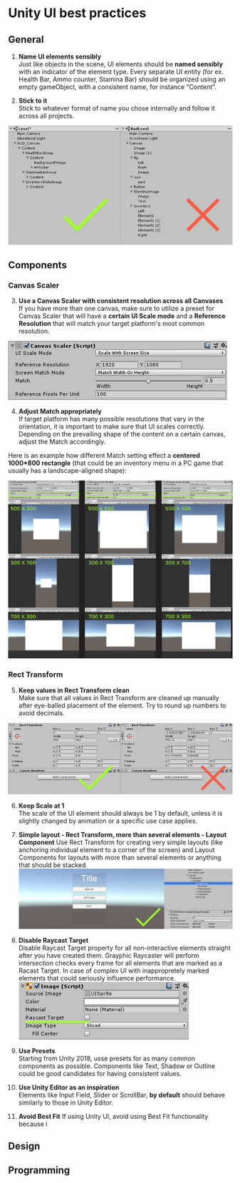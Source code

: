 
# Unity UI best practices
## General
1. __Name UI elements sensibly__ </br>
Just like objects in the scene, UI elements should be **named sensibly** with an indicator of the element type.
Every separate UI entity (for ex. Health Bar, Ammo counter, Stamina Bar) should be organized using an empty gameObject, with a consistent name, for instance “Content”.

2. __Stick to it__</br>
Stick to whatever format of name you chose internally and follow it across all projects.

![Alt](element_naming.png)
## Components
### Canvas Scaler
3. **Use a Canvas Scaler with consistent resolution across all Canvases** </br>
If you have more than one canvas, make sure to utilize a preset for Canvas Scaler that will have a **certain UI Scale mode** and a **Reference Resolution** that will match your target platform's most common resolution.  

![Alt](canvas_scaler.png)


4. **Adjust Match appropriately**</br>
If target platform has many possible resolutions that vary in the orientation, it is important to make sure that UI scales correctly. Depending on the prevailing shape of the content on a certain canvas, adjust the Match accordingly. 

Here is an example how different Match setting effect a **centered 1000*800 rectangle** (that could be an inventory menu in a PC game that usually has a landscape-aligned shape):

![Alt](match_example.png)

### Rect Transform
5. **Keep values in Rect Transform clean**</br>
Make sure that all values in Rect Transform are cleaned up manually after eye-balled placement of the element. Try to round up numbers to avoid decimals.

![Alt](rect_transform.png)

6. **Keep Scale at 1** </br>
The scale of the UI element should always be 1 by default, unless it is slightly changed by animation or a specific use case applies.

7. **Simple layout - Rect Transform, more than several elements - Layout Component**
Use Rect Transform for creating very simple layouts (like anchoring individual element to a corner of the screen) and Layout Components for layouts with more than several elements or anything that should be stacked.
![Alt](layout_component.png)

8. **Disable Raycast Target** </br>
Disable Raycast Target property for all non-interactive elements straight after you have created them. Grayphic Raycaster will perform intersection checks every frame for all elements that are marked as a Racast Target. In case of complex UI with inappropretely marked elements that  could seriously influence performance.
![Alt](raycast.png)

9. **Use Presets** </br>
Starting from Unity 2018, usse presets for as many common components as possible. Components like Text, Shadow or Outline could be good candidates for having consistent values. 

10. **Use Unity Editor as an inspiration** </br>
Elements like Input Field, Slider or ScrollBar, **by default** should behave similarly to those in Unity Editor.
 
 11. **Avoid Best Fit**
 If using Unity UI, avoid using Best Fit functionality because i
## Design
## Programming

<!--stackedit_data:
eyJoaXN0b3J5IjpbOTc5NTc0NTU0LDIwNjU5ODMwNDIsLTQ3Mz
U1OTMxNSwyNDUxNzY5NTYsMjAyODUxNzg5NSwyMDUyODAzMzYs
LTY2NDQwNzM0NywyMDI3NTEwMzE4LDgxMzQ3OTA1NiwyMTIzNj
AzMTIzLDEwNDU5NTc4NjksLTk4MTU2MzI1Miw4OTcyMDg0Njcs
LTE1MjIxMTY3MzgsLTE2MzIzMTAzNiwtMTAyMjkwMjU0OCwxNT
QwNzY4MjcxLDc3NjE3NjYyNywyOTk4NzEwMzAsLTIwMjk3Nzg3
NTJdfQ==
-->